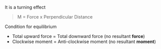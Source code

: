 It is a turning effect

> M = Force x Perpendicular Distance

Condition for equilibrium
- Total upward force = Total downward force (no resultant **force**)
- Clockwise moment = Anti-clockwise moment (no resultant **moment**)
